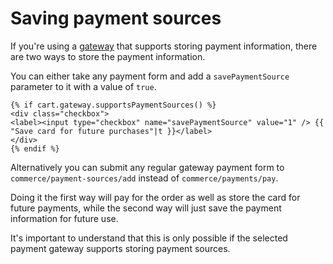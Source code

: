 # Saving payment sources

If you're using a [gateway](payment-gateways.md) that supports storing payment information, there are two ways to store the payment information.

You can either take any payment form and add a `savePaymentSource` parameter to it with a value of `true`.

```twig
{% if cart.gateway.supportsPaymentSources() %}
<div class="checkbox">
<label><input type="checkbox" name="savePaymentSource" value="1" /> {{ "Save card for future purchases"|t }}</label>
</div>
{% endif %}
```

Alternatively you can submit any regular gateway payment form to `commerce/payment-sources/add` instead of `commerce/payments/pay`.

Doing it the first way will pay for the order as well as store the card for future payments, while the second way will just save the payment information for future use.

It's important to understand that this is only possible if the selected payment gateway supports storing payment sources.

